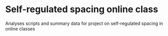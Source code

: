 # Self-regulated spacing online class
 Analyses scripts and summary data for project on self-regulated spacing in online classes
